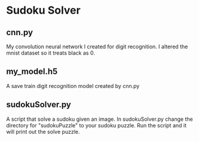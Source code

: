 # Sudoku Solver

## cnn.py

My convolution neural network I created for digit recognition. I altered the mnist dataset so it treats black as 0.

## my_model.h5

A save train digit recognition model created by cnn.py

## sudokuSolver.py

A script that solve a sudoku given an image. In sudokuSolver.py change the directory for "sudokuPuzzle" to your sudoku puzzle. Run the script and it will print out the solve puzzle.


